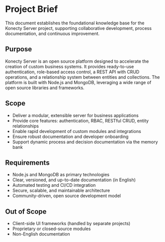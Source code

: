 # Project Brief

This document establishes the foundational knowledge base for the Konecty Server project, supporting collaborative development, process documentation, and continuous improvement.

## Purpose
Konecty Server is an open source platform designed to accelerate the creation of custom business systems. It provides ready-to-use authentication, role-based access control, a REST API with CRUD operations, and a relationship system between entities and collections. The platform is built with Node.js and MongoDB, leveraging a wide range of open source libraries and frameworks.

## Scope
- Deliver a modular, extensible server for business applications
- Provide core features: authentication, RBAC, RESTful CRUD, entity relationships
- Enable rapid development of custom modules and integrations
- Ensure robust documentation and developer onboarding
- Support dynamic process and decision documentation via the memory bank

## Requirements
- Node.js and MongoDB as primary technologies
- Clear, versioned, and up-to-date documentation (in English)
- Automated testing and CI/CD integration
- Secure, scalable, and maintainable architecture
- Community-driven, open source development model

## Out of Scope
- Client-side UI frameworks (handled by separate projects)
- Proprietary or closed-source modules
- Non-English documentation 